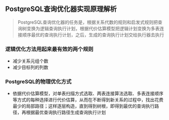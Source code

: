 ## PostgreSQL查询优化器实现原理解析
> PostgreSQL查询优化器的任务是，根据关系代数的规则和启发式规则把查询树变换为逻辑查询执行计划，根据代价估算模型把逻辑计划变换为多表连接顺序最优的查询执行计划，之后，生成的查询执行计划交给执行器去执行

### 逻辑优化方法用起来最有效的两个规则
* 减少关系元组个数
* 减少目标列的列数

### PostgreSQL的物理优化方式
* 依据代价估算模型，对单表扫描方式选取、两表连接算法选取、多表连接顺序等方式的每种选择进行代价估算，从而在不断得到新关系的过程中，找出花费最少的局部路径；这样逐层构造，直到得到树根，即得到最优的查询执行路径，再根据最优查询执行路径生成查询执行计划
